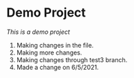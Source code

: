 # Demo Project

*This is a demo project*

1. Making changes in the file.
2. Making more changes.
3. Making changes through test3 branch.
4. Made a change on 6/5/2021.
